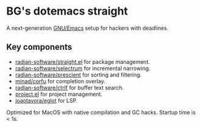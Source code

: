 # BG's dotemacs straight

A next-generation [GNU/Emacs](https://www.gnu.org/software/emacs/) setup for hackers with deadlines.

## Key components

* [radian-software/straight.el](https://github.com/radian-software/straight.el) for package management.
* [radian-software/selectrum](https://github.com/radian-software/selectrum) for incremental narrowing.
* [radian-software/prescient](https://github.com/radian-software/prescient.el) for sorting and filtering.
* [minad/corfu](https://github.com/minad/corfu) for completion overlay.
* [radian-software/ctrlf](https://github.com/radian-software/ctrlf) for buffer text search.
* [project.el](https://github.com/emacs-mirror/emacs/blob/master/lisp/progmodes/project.el) for project management.
* [joaotavora/eglot](https://github.com/joaotavora/eglot) for LSP.

Optimized for MacOS with native compilation and GC hacks. Startup time is < 1s.
